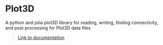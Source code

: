 # Plot3D
A python and julia plot3D library for reading, writing, finding connectivity, and post processing for Plot3D data files


> [Link to documentation](https://nasa.github.io/Plot3D_utilities/docs/build/html/index.html)
